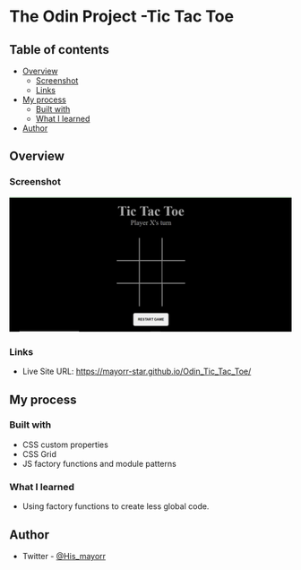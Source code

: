 # The Odin Project -Tic Tac Toe

## Table of contents

- [Overview](#overview)
  - [Screenshot](#screenshot)
  - [Links](#links)
- [My process](#my-process)
  - [Built with](#built-with)
  - [What I learned](#what-i-learned)
- [Author](#author)


## Overview

### Screenshot

![](./screenshot/Capture.JPG)

### Links

- Live Site URL: https://mayorr-star.github.io/Odin_Tic_Tac_Toe/

## My process

### Built with

- CSS custom properties
- CSS Grid
- JS factory functions and module patterns

### What I learned

- Using factory functions to create less global code.

## Author

- Twitter - [@His_mayorr](https://www.twitter.com/@His_mayorr)